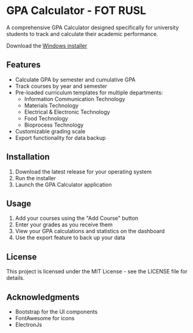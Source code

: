 # GPA Calculator - FOT RUSL

A comprehensive GPA Calculator designed specifically for university students to track and calculate their academic performance.

 Download the [Windows installer](https://github.com/SunethUdayanga/GPA-Calculator-for-RUSL-FOT/releases/download/2.5.831/GPA.Calculator.Setup.2.5.831.exe)

## Features

- Calculate GPA by semester and cumulative GPA
- Track courses by year and semester
- Pre-loaded curriculum templates for multiple departments:
  - Information Communication Technology
  - Materials Technology
  - Electrical & Electronic Technology
  - Food Technology
  - Bioprocess Technology
- Customizable grading scale
- Export functionality for data backup


## Installation

1. Download the latest release for your operating system
2. Run the installer
3. Launch the GPA Calculator application

## Usage

1. Add your courses using the "Add Course" button
2. Enter your grades as you receive them
3. View your GPA calculations and statistics on the dashboard
4. Use the export feature to back up your data

## License

This project is licensed under the MIT License - see the LICENSE file for details.

## Acknowledgments

- Bootstrap for the UI components
- FontAwesome for icons
- ElectronJs
